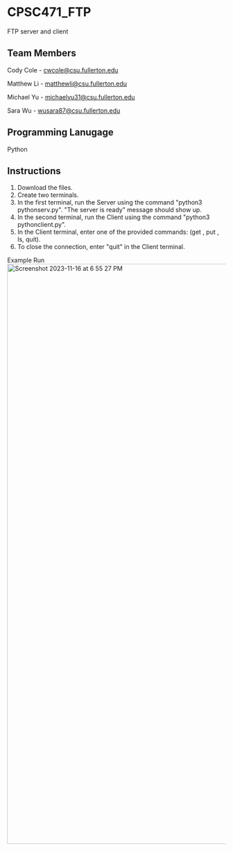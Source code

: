 # CPSC471_FTP
FTP server and client 

## Team Members 

Cody Cole - cwcole@csu.fullerton.edu

Matthew Li - matthewli@csu.fullerton.edu

Michael Yu - michaelyu31@csu.fullerton.edu

Sara Wu - wusara87@csu.fullerton.edu

## Programming Lanugage 
Python 

## Instructions
1) Download the files.
2) Create two terminals.
3) In the first terminal, run the Server using the command "python3 pythonserv.py". "The server is ready" message should show up.
4) In the second terminal, run the Client using the command "python3 pythonclient.py".
5) In the Client terminal, enter one of the provided commands: (get <filename>, put <filename>, ls, quit).
6) To close the connection, enter "quit" in the Client terminal.

Example Run
<img width="1334" alt="Screenshot 2023-11-16 at 6 55 27 PM" src="https://github.com/colecody27/CPSC471_FTP/assets/71093271/03564c02-a857-4aed-be77-45144d03bd9a">

